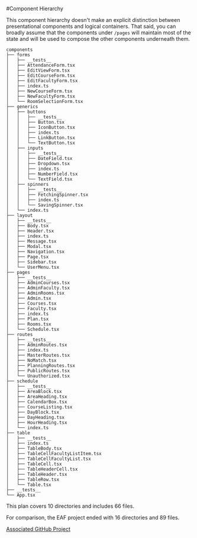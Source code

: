 #Component Hierarchy

This component hierarchy doesn't make an explicit distinction between presentational components and logical containers. That said, you can broadly assume that the components under `/pages` will maintain most of the state and will be used to compose the other components underneath them.

```
components
├── forms 
│   ├── __tests__
│   ├── AttendanceForm.tsx 
│   ├── EditViewForm.tsx
│   ├── EditCourseForm.tsx
│   ├── EditFacultyForm.tsx 
│   ├── index.ts
│   ├── NewCourseForm.tsx 
│   ├── NewFacultyForm.tsx 
│   └── RoomSelectionForm.tsx 
├── generics
│   ├── buttons
│   │   ├── __tests__
│   │   ├── Button.tsx
│   │   ├── IconButton.tsx
│   │   ├── index.ts
│   │   ├── LinkButton.tsx
│   │   └── TextButton.tsx
│   ├── inputs
│   │   ├── __tests__
│   │   ├── DateField.tsx
│   │   ├── Dropdown.tsx
│   │   ├── index.ts
│   │   ├── NumberField.tsx
│   │   └── TextField.tsx
│   ├── spinners
│   │   ├── __tests__
│   │   ├── FetchingSpinner.tsx
│   │   ├── index.ts
│   │   └── SavingSpinner.tsx
│   └── index.ts
├── layout
│   ├── __tests__
│   ├── Body.tsx
│   ├── Header.tsx
│   ├── index.ts
│   ├── Message.tsx
│   ├── Modal.tsx
│   ├── Navigation.tsx
│   ├── Page.tsx
│   ├── Sidebar.tsx
│   └── UserMenu.tsx
├── pages
│   ├── __tests__
│   ├── AdminCourses.tsx
│   ├── AdminFaculty.tsx
│   ├── AdminRooms.tsx
│   ├── Admin.tsx
│   ├── Courses.tsx
│   ├── Faculty.tsx
│   ├── index.ts
│   ├── Plan.tsx
│   ├── Rooms.tsx
│   └── Schedule.tsx
├── routes
│   ├── __tests__
│   ├── AdminRoutes.tsx
│   ├── index.ts
│   ├── MasterRoutes.tsx
│   ├── NoMatch.tsx
│   ├── PlanningRoutes.tsx
│   ├── PublicRoutes.tsx
│   └── Unauthorized.tsx
├── schedule
│   ├── __tests__
│   ├── AreaBlock.tsx
│   ├── AreaHeading.tsx
│   ├── CalendarBox.tsx
│   ├── CourseListing.tsx
│   ├── DayBlock.tsx
│   ├── DayHeading.tsx
│   ├── HourHeading.tsx
│   └── index.ts
├── table
│   ├── __tests__
│   ├── index.ts
│   ├── TableBody.tsx
│   ├── TableCellFacultyListItem.tsx
│   ├── TableCellFacultyList.tsx
│   ├── TableCell.tsx
│   ├── TableHeaderCell.tsx
│   ├── TableHeader.tsx
│   ├── TableRow.tsx
│   └── Table.tsx
├── __tests__
└── App.tsx
```

This plan covers 10 directories and includes 66 files.

For comparison, the EAF project ended with 16 directories and 89 files.

[Associated GitHub Project](https://github.com/seas-computing/course-planner/projects/2)
